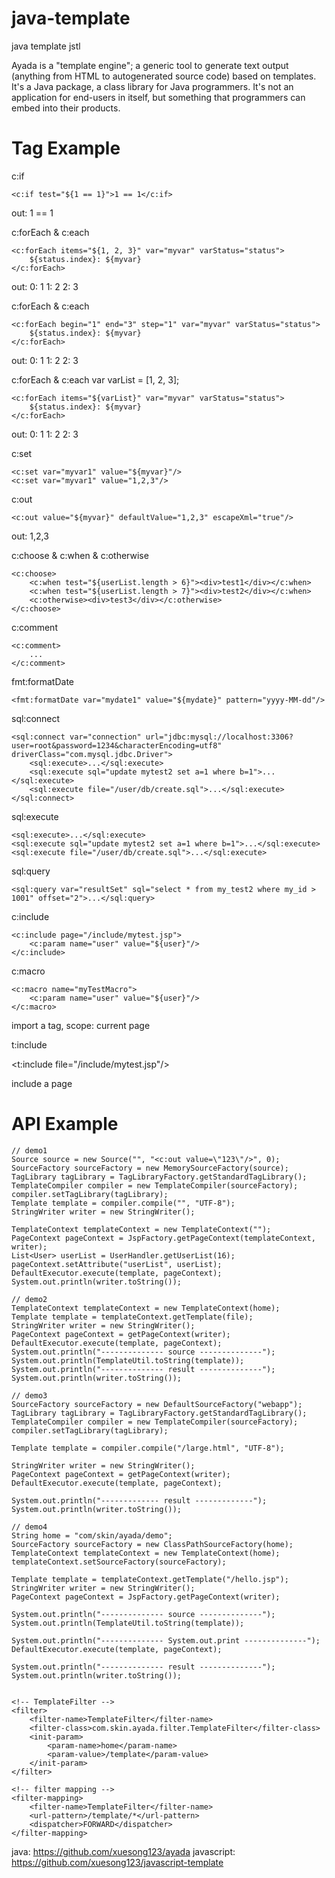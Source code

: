 java-template
===================

java template jstl

Ayada is a "template engine"; a generic tool to generate text output (anything from HTML to autogenerated source code) based on templates. It's a Java package, a class library for Java programmers. It's not an application for end-users in itself, but something that programmers can embed into their products.

Tag Example
===================

c:if

    <c:if test="${1 == 1}">1 == 1</c:if>

out:
    1 == 1

c:forEach & c:each

    <c:forEach items="${1, 2, 3}" var="myvar" varStatus="status">
        ${status.index}: ${myvar}
    </c:forEach>

out:
    0: 1
    1: 2
    2: 3

c:forEach & c:each

    <c:forEach begin="1" end="3" step="1" var="myvar" varStatus="status">
        ${status.index}: ${myvar}
    </c:forEach>

out:
    0: 1
    1: 2
    2: 3

c:forEach & c:each
    var varList = [1, 2, 3];

    <c:forEach items="${varList}" var="myvar" varStatus="status">
        ${status.index}: ${myvar}
    </c:forEach>

out:
    0: 1
    1: 2
    2: 3

c:set

    <c:set var="myvar1" value="${myvar}"/>
    <c:set var="myvar1" value="1,2,3"/>

c:out

    <c:out value="${myvar}" defaultValue="1,2,3" escapeXml="true"/>

out:
    1,2,3

c:choose & c:when & c:otherwise

    <c:choose>
        <c:when test="${userList.length > 6}"><div>test1</div></c:when>
        <c:when test="${userList.length > 7}"><div>test2</div></c:when>
        <c:otherwise><div>test3</div></c:otherwise>
    </c:choose>

c:comment

    <c:comment>
        ...
    </c:comment>

fmt:formatDate

    <fmt:formatDate var="mydate1" value="${mydate}" pattern="yyyy-MM-dd"/>

sql:connect

    <sql:connect var="connection" url="jdbc:mysql://localhost:3306?user=root&password=1234&characterEncoding=utf8" driverClass="com.mysql.jdbc.Driver">
        <sql:execute>...</sql:execute>
        <sql:execute sql="update mytest2 set a=1 where b=1">...</sql:execute>
        <sql:execute file="/user/db/create.sql">...</sql:execute>
    </sql:connect>

sql:execute

    <sql:execute>...</sql:execute>
    <sql:execute sql="update mytest2 set a=1 where b=1">...</sql:execute>
    <sql:execute file="/user/db/create.sql">...</sql:execute>

sql:query

    <sql:query var="resultSet" sql="select * from my_test2 where my_id > 1001" offset="2">...</sql:query>

c:include

    <c:include page="/include/mytest.jsp">
        <c:param name="user" value="${user}"/>
    </c:include>

c:macro

    <c:macro name="myTestMacro">
        <c:param name="user" value="${user}"/>
    </c:macro>

import a tag, scope: current page

t:include

<t:include file="/include/mytest.jsp"/>

include a page

API Example
===================

    // demo1
    Source source = new Source("", "<c:out value=\"123\"/>", 0);
    SourceFactory sourceFactory = new MemorySourceFactory(source);
    TagLibrary tagLibrary = TagLibraryFactory.getStandardTagLibrary();
    TemplateCompiler compiler = new TemplateCompiler(sourceFactory);
    compiler.setTagLibrary(tagLibrary);
    Template template = compiler.compile("", "UTF-8");
    StringWriter writer = new StringWriter();

    TemplateContext templateContext = new TemplateContext("");
    PageContext pageContext = JspFactory.getPageContext(templateContext, writer);
    List<User> userList = UserHandler.getUserList(16);
    pageContext.setAttribute("userList", userList);
    DefaultExecutor.execute(template, pageContext);  
    System.out.println(writer.toString()); 

    // demo2
    TemplateContext templateContext = new TemplateContext(home);
    Template template = templateContext.getTemplate(file);
    StringWriter writer = new StringWriter();
    PageContext pageContext = getPageContext(writer);
    DefaultExecutor.execute(template, pageContext);
    System.out.println("-------------- source --------------");
    System.out.println(TemplateUtil.toString(template));
    System.out.println("-------------- result --------------");
    System.out.println(writer.toString());

    // demo3
    SourceFactory sourceFactory = new DefaultSourceFactory("webapp");
    TagLibrary tagLibrary = TagLibraryFactory.getStandardTagLibrary();
    TemplateCompiler compiler = new TemplateCompiler(sourceFactory);
    compiler.setTagLibrary(tagLibrary);

    Template template = compiler.compile("/large.html", "UTF-8");

    StringWriter writer = new StringWriter();
    PageContext pageContext = getPageContext(writer);
    DefaultExecutor.execute(template, pageContext);

    System.out.println("------------- result -------------");
    System.out.println(writer.toString());

    // demo4
    String home = "com/skin/ayada/demo";
    SourceFactory sourceFactory = new ClassPathSourceFactory(home);
    TemplateContext templateContext = new TemplateContext(home);
    templateContext.setSourceFactory(sourceFactory);

    Template template = templateContext.getTemplate("/hello.jsp");
    StringWriter writer = new StringWriter();
    PageContext pageContext = JspFactory.getPageContext(writer);

    System.out.println("-------------- source --------------");
    System.out.println(TemplateUtil.toString(template));

    System.out.println("-------------- System.out.print --------------");
    DefaultExecutor.execute(template, pageContext);

    System.out.println("-------------- result --------------");
    System.out.println(writer.toString());


    <!-- TemplateFilter -->
    <filter>
        <filter-name>TemplateFilter</filter-name>
        <filter-class>com.skin.ayada.filter.TemplateFilter</filter-class>
        <init-param>
            <param-name>home</param-name>
            <param-value>/template</param-value>
        </init-param>
    </filter>

    <!-- filter mapping -->
    <filter-mapping>
        <filter-name>TemplateFilter</filter-name>
        <url-pattern>/template/*</url-pattern>
        <dispatcher>FORWARD</dispatcher>
    </filter-mapping>

java: https://github.com/xuesong123/ayada
javascript: https://github.com/xuesong123/javascript-template